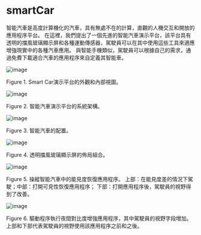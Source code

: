 # smartCar
智能汽車是高度計算機化的汽車，具有無處不在的計算，直觀的人機交互和開放的應用程序平台。
在這裡，我們提出了一個先進的智能汽車演示平台，該平台具有透明的擋風玻璃顯示屏和各種運動傳感器，駕駛員可以在其中使用這些工具來適應增強現實中的各種汽車應用。
與智能手機類似，駕駛員可以根據自己的需求，通過免費下載適合汽車的應用程序來自定義其智能車。


![image](https://github.com/smartCarLab/smartCar/blob/master/image/image1.png?raw=true)

Figure 1. Smart Car演示平台的外觀和內部視圖。

![image](https://github.com/smartCarLab/smartCar/blob/master/image/image2.png?raw=true)

Figure 2. 智能汽車演示平台的系統架構。

![image](https://github.com/smartCarLab/smartCar/blob/master/image/image3.png?raw=true)

Figure 3. 智能汽車的配置。

![image](https://github.com/smartCarLab/smartCar/blob/master/image/image4.png?raw=true)

Figure 4. 透明擋風玻璃顯示屏的佈局組合。

![image](https://github.com/smartCarLab/smartCar/blob/master/image/image5.png?raw=true)

Figure 5. 操縱智能汽車中的能見度恢復應用程序。
上部：在能見度差的情況下駕駛；中部：打開可見性恢復應用程序；
下部：打開應用程序後，駕駛員的視野得到了改善。

![image](https://github.com/smartCarLab/smartCar/blob/master/image/image6.png?raw=true)

Figure 6. 驅動程序執行夜間對比度增強應用程序，其中駕駛員的視野字段增加。
上部和下部代表駕駛員的視野使用該應用程序之前和之後。

